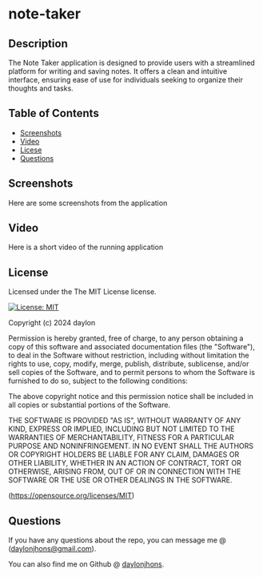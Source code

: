 # note-taker

## Description

The Note Taker application is designed to provide users with a streamlined platform for writing and saving notes. It offers a clean and intuitive interface, ensuring ease of use for individuals seeking to organize their thoughts and tasks.

## Table of Contents
- [Screenshots](##Screenshots)
- [Video](##Video)
- [Licese](##License)
- [Questions](##Questions)


## Screenshots

Here are some screenshots from the application

## Video

Here is a short video of the running application

## License 

 Licensed under the The MIT License license.
  
  [![License: MIT](https://img.shields.io/badge/License-MIT-purple.svg)](https://opensource.org/licenses/MIT)

  Copyright (c) 2024 daylon

Permission is hereby granted, free of charge, to any person obtaining a copy
of this software and associated documentation files (the "Software"), to deal
in the Software without restriction, including without limitation the rights
to use, copy, modify, merge, publish, distribute, sublicense, and/or sell
copies of the Software, and to permit persons to whom the Software is
furnished to do so, subject to the following conditions:

The above copyright notice and this permission notice shall be included in all
copies or substantial portions of the Software.

THE SOFTWARE IS PROVIDED "AS IS", WITHOUT WARRANTY OF ANY KIND, EXPRESS OR
IMPLIED, INCLUDING BUT NOT LIMITED TO THE WARRANTIES OF MERCHANTABILITY,
FITNESS FOR A PARTICULAR PURPOSE AND NONINFRINGEMENT. IN NO EVENT SHALL THE
AUTHORS OR COPYRIGHT HOLDERS BE LIABLE FOR ANY CLAIM, DAMAGES OR OTHER
LIABILITY, WHETHER IN AN ACTION OF CONTRACT, TORT OR OTHERWISE, ARISING FROM,
OUT OF OR IN CONNECTION WITH THE SOFTWARE OR THE USE OR OTHER DEALINGS IN THE
SOFTWARE.

(https://opensource.org/licenses/MIT)

## Questions

If you have any questions about the repo, you can message me @ (daylonjhons@gmail.com). 

You can also find me on Github @ [daylonjhons](https://github.com/daylonjhons).

